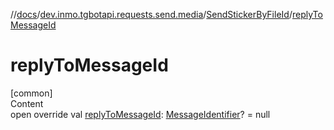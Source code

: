 //[docs](../../../index.md)/[dev.inmo.tgbotapi.requests.send.media](../index.md)/[SendStickerByFileId](index.md)/[replyToMessageId](reply-to-message-id.md)



# replyToMessageId  
[common]  
Content  
open override val [replyToMessageId](reply-to-message-id.md): [MessageIdentifier](../../dev.inmo.tgbotapi.types/index.md#%5Bdev.inmo.tgbotapi.types%2FMessageIdentifier%2F%2F%2FPointingToDeclaration%2F%5D%2FClasslikes%2F625018081)? = null  



